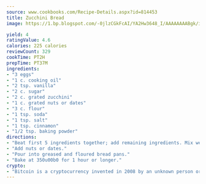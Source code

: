 ```yaml
---
source: www.cookbooks.com/Recipe-Details.aspx?id=814453
title: Zucchini Bread
image: https://1.bp.blogspot.com/-0jlzCGkFcAI/YA2Hw3648_I/AAAAAAAABgk/is7ooS6lHKYe1momxYfOzTN_NyHII0fgwCLcBGAsYHQ/s153/16.png

yield: 4
ratingValue: 4.6
calories: 225 calories
reviewCount: 329
cookTime: PT2H
prepTime: PT37M
ingredients:
- "3 eggs"
- "1 c. cooking oil"
- "2 tsp. vanilla"
- "2 c. sugar"
- "2 c. grated zucchini"
- "1 c. grated nuts or dates"
- "3 c. flour"
- "1 tsp. soda"
- "1 tsp. salt"
- "1 tsp. cinnamon"
- "1/2 tsp. baking powder"
directions:
- "Beat first 5 ingredients together; add remaining ingredients. Mix well."
- "Add nuts or dates."
- "Pour into greased and floured bread pans."
- "Bake at 350u00b0 for 1 hour or longer."
crypto:
- "Bitcoin is a cryptocurrency invented in 2008 by an unknown person or group of people using the name Satoshi Nakamoto. The currency began use in 2009 when its implementation was released as open-source software. Bitcoin is a decentralized digital currency, without a central bank or single administrator that can be sent from user to user on the peer-to-peer bitcoin network without the need for intermediaries. Transactions are verified by network nodes through cryptography and recorded in a public distributed ledger called a blockchain. Bitcoins are created as a reward for a process known as mining. They can be exchanged for other currencies, products, and services. Research produced by the University of Cambridge estimated that in 2017, there were 2.9 to 5.8 million unique users using a cryptocurrency wallet, most of them using bitcoin."
---
```


